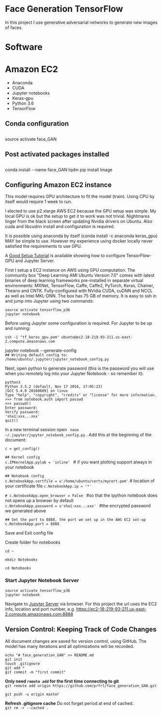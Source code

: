 # Face Generation TensorFlow

In this project I use generative adversarial networks to generate new images of faces.



# Software  

# Amazon EC2  
* Anaconda  
* CUDA  
* Jupyter notebooks  
* Keras-gpu    
* Python 3.6   
* TensorFlow  


## Conda configuration
##
source activate face_GAN

## Post activated packages installed
##
conda install --name face_GAN tqdm
pip install Image


## Configuring Amazon EC2 instance

This model requires GPU architecture to fit the model (train). Using CPU by itself would require 1 week to run.

I elected to use p2.xlarge AWS EC2 because the GPU setup was simple. My local GPU is ok but the setup to get it to work was not trivial. Nightmares linger from the black screen after updating Nvidia drivers on Ubuntu. Also cuda and libcudnn install and configuration is required. 

It is possible using anaconda by itself (conda install -c anaconda keras_gpu) MAY be simple to use. 
However my experience using docker locally never satisfied the requirements to use GPU.

A [Good Setup Tutorial](https://chrisalbon.com/software_engineering/cloud_computing/run_project_jupyter_on_amazon_ec2/) is available showing how to configure TensorFlow-GPU and Jupyter Server.   

First I setup a EC2 instance on AWS using GPU computation. The community box "Deep Learning AMI Ubuntu Version 7.0" comes with latest binaries of deep learning frameworks pre-installed in separate virtual environments: MXNet, TensorFlow, Caffe, Caffe2, PyTorch, Keras, Chainer, Theano and CNTK. Fully-configured with NVidia CUDA, cuDNN and NCCL as well as Intel MKL-DNN. The box has 75 GB of memory. It is easy to ssh in and jump into Jupyter using two commands:  

`source activate tensorflow_p36`  
`jupyter notebook`

Before using Jupyter some configuration is required. For Jupyter to be up and running:    

`ssh -i "tf_keras_gpu.pem" ubuntu@ec2-18-219-93-211.us-east-2.compute.amazonaws.com`  

jupyter notebook --generate-config  
`## Writing default config to: /home/ubuntu/.jupyter/jupyter_notebook_config.py`   

Next, open python to generate password (this is the password you will use when you remotely log into your Jupyter Notebook - so remember it):   

`python3`  
`Python 3.5.2 (default, Nov 17 2016, 17:05:23)`  
`[GCC 5.4.0 20160609] on linux`   
`Type "help", "copyright", "credits" or "license" for more information.`   
`>>> from notebook.auth import passwd`    
`>>> passwd() `   
`Enter password:  `  
`Verify password:  `  
`'sha1:xxx...xxx'`  
`quit()`   


In a new terminal session open ` nano ~/.jupyter/jupyter_notebook_config.py` . Add this at the beginning of the document:

`c = get_config()`  

`## Kernel config`   
`c.IPKernelApp.pylab = 'inline' `   # if you want plotting support always in your notebook

`## Notebook config  `  
`c.NotebookApp.certfile = u'/home/ubuntu/certs/mycert.pem'`   # location of your certificate file
`c.NotebookApp.ip = '*'`  

`# c.NotebookApp.open_browser = False `  #so that the ipython notebook does not opens up a browser by default  
`c.NotebookApp.password = u'sha1:xxx...xxx' ` #the encrypted password we generated above

`## Set the port to 8888, the port we set up in the AWS EC2 set-up  `    
`c.NotebookApp.port = 8888`   

Save and Exit config file

Create folder for notebooks

`cd ~` 

`mkdir Notebooks`  

`cd Notebooks`  

### Start Jupyter Notebook Server     
`source activate tensorflow_p36`   
`jupyter notebook`    

Navigate to [Jupyter Server](https://ec2-18-219-93-211.us-east-2.compute.amazonaws.com:8888) via browser. For this project the url uses the EC2 info, location and port number, e.g. https://ec2-18-219-93-211.us-east-2.compute.amazonaws.com:8888

## Version Control: Keeping Track of Code Changes

All document changes are saved for version control, using GitHub. The model has many iterations and all optimizations will be recorded. 


`echo "# face_generation_GAN" >> README.md`    
`git init`    
`touch .gitignore`   
`git add *`     
`git commit -m "first commit"`  

**Only need `remote add` for the first time connecting to git**   
`git remote add origin https://github.com/prfrl/face_generation_GAN.git `

`git push -u origin master`      

**Refresh .gitignore cache**  Do not forget period at end of cached.     
`git rm -r --cached .`   
